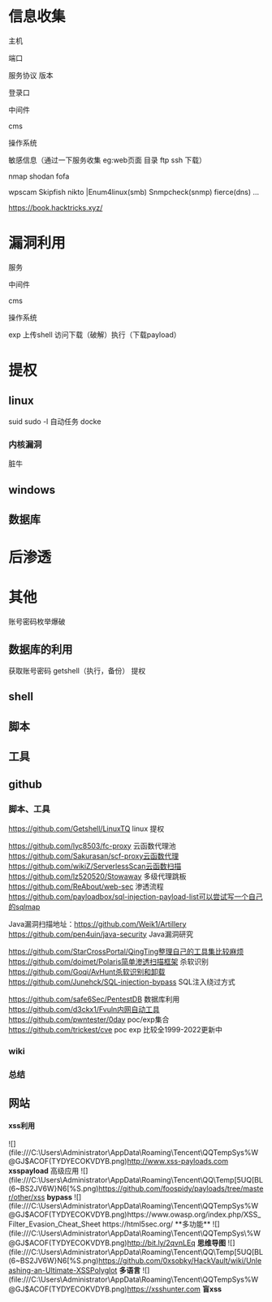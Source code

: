 # 信息收集
主机

端口

服务协议  版本

登录口

中间件

cms

操作系统

敏感信息（通过一下服务收集 eg:web页面 目录 ftp ssh 下载）


nmap shodan fofa 

wpscam Skipfish nikto |Enum4linux(smb) Snmpcheck(snmp)  fierce(dns) ...

https://book.hacktricks.xyz/



# 漏洞利用

服务 

中间件

cms

操作系统



exp 上传shell 访问下载（破解）执行（下载payload）


# 提权  
## linux
suid
sudo -l
自动任务
docke
### 内核漏洞
脏牛


## windows


## 数据库

# 后渗透


# 其他

账号密码枚举爆破


## 数据库的利用

获取账号密码
getshell（执行，备份）
提权


## shell

## 脚本

## 工具


## github

### 脚本、工具
https://github.com/Getshell/LinuxTQ linux 提权

https://github.com/lyc8503/fc-proxy 云函数代理池
https://github.com/Sakurasan/scf-proxy云函数代理
https://github.com/wikiZ/ServerlessScan云函数扫描
https://github.com/lz520520/Stowaway 多级代理跳板
https://github.com/ReAbout/web-sec 渗透流程
https://github.com/payloadbox/sql-injection-payload-list可以尝试写一个自己的sqlmap

Java漏洞扫描地址：https://github.com/Weik1/Artillery
https://github.com/pen4uin/java-security Java漏洞研究

https://github.com/StarCrossPortal/QingTing整理自己的工具集比较麻烦
https://github.com/doimet/Polaris简单渗透扫描框架 杀软识别
https://github.com/Goqi/AvHunt杀软识别和卸载
https://github.com/Junehck/SQL-injection-bypass SQL注入绕过方式

https://github.com/safe6Sec/PentestDB 数据库利用
https://github.com/d3ckx1/Fvuln内网自动工具
https://github.com/pwntester/0day poc/exp集合
https://github.com/trickest/cve poc exp 比较全1999-2022更新中
### wiki
### 总结



## 网站
#### xss利用
![](file:///C:\Users\Administrator\AppData\Roaming\Tencent\QQTempSys\%W@GJ$ACOF(TYDYECOKVDYB.png)http://www.xss-payloads.com **xsspayload** 高级应用
![](file:///C:\Users\Administrator\AppData\Roaming\Tencent\QQ\Temp\[5UQ[BL(6~BS2JV6W}N6[%S.png)https://github.com/foospidy/payloads/tree/master/other/xss **bypass**
![](file:///C:\Users\Administrator\AppData\Roaming\Tencent\QQTempSys\%W@GJ$ACOF(TYDYECOKVDYB.png)https://www.owasp.org/index.php/XSS_Filter_Evasion_Cheat_Sheet 
https://html5sec.org/ **多功能**
![](file:///C:\Users\Administrator\AppData\Roaming\Tencent\QQTempSys\%W@GJ$ACOF(TYDYECOKVDYB.png)http://bit.ly/2qvnLEq **思维导图**
![](file:///C:\Users\Administrator\AppData\Roaming\Tencent\QQ\Temp\[5UQ[BL(6~BS2JV6W}N6[%S.png)https://github.com/0xsobky/HackVault/wiki/Unleashing-an-Ultimate-XSSPolyglot **多语言**
![](file:///C:\Users\Administrator\AppData\Roaming\Tencent\QQTempSys\%W@GJ$ACOF(TYDYECOKVDYB.png)https://xsshunter.com **盲xss**

